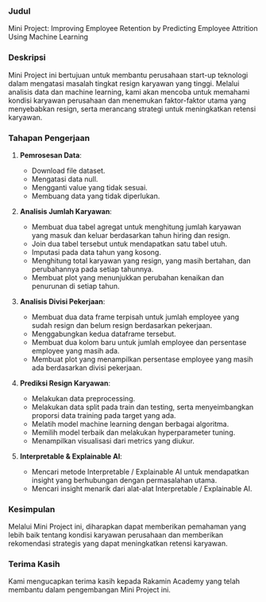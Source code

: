 ### Judul
Mini Project: Improving Employee Retention by Predicting Employee Attrition Using Machine Learning

### Deskripsi
Mini Project ini bertujuan untuk membantu perusahaan start-up teknologi dalam mengatasi masalah tingkat resign karyawan yang tinggi. Melalui analisis data dan machine learning, kami akan mencoba untuk memahami kondisi karyawan perusahaan dan menemukan faktor-faktor utama yang menyebabkan resign, serta merancang strategi untuk meningkatkan retensi karyawan.

### Tahapan Pengerjaan
1. **Pemrosesan Data**:
   - Download file dataset.
   - Mengatasi data null.
   - Mengganti value yang tidak sesuai.
   - Membuang data yang tidak diperlukan.

2. **Analisis Jumlah Karyawan**:
   - Membuat dua tabel agregat untuk menghitung jumlah karyawan yang masuk dan keluar berdasarkan tahun hiring dan resign.
   - Join dua tabel tersebut untuk mendapatkan satu tabel utuh.
   - Imputasi pada data tahun yang kosong.
   - Menghitung total karyawan yang resign, yang masih bertahan, dan perubahannya pada setiap tahunnya.
   - Membuat plot yang menunjukkan perubahan kenaikan dan penurunan di setiap tahun.

3. **Analisis Divisi Pekerjaan**:
   - Membuat dua data frame terpisah untuk jumlah employee yang sudah resign dan belum resign berdasarkan pekerjaan.
   - Menggabungkan kedua dataframe tersebut.
   - Membuat dua kolom baru untuk jumlah employee dan persentase employee yang masih ada.
   - Membuat plot yang menampilkan persentase employee yang masih ada berdasarkan divisi pekerjaan.

4. **Prediksi Resign Karyawan**:
   - Melakukan data preprocessing.
   - Melakukan data split pada train dan testing, serta menyeimbangkan proporsi data training pada target yang ada.
   - Melatih model machine learning dengan berbagai algoritma.
   - Memilih model terbaik dan melakukan hyperparameter tuning.
   - Menampilkan visualisasi dari metrics yang diukur.

5. **Interpretable & Explainable AI**:
   - Mencari metode Interpretable / Explainable AI untuk mendapatkan insight yang berhubungan dengan permasalahan utama.
   - Mencari insight menarik dari alat-alat Interpretable / Explainable AI.

### Kesimpulan
Melalui Mini Project ini, diharapkan dapat memberikan pemahaman yang lebih baik tentang kondisi karyawan perusahaan dan memberikan rekomendasi strategis yang dapat meningkatkan retensi karyawan.

### Terima Kasih
Kami mengucapkan terima kasih kepada Rakamin Academy yang telah membantu dalam pengembangan Mini Project ini.
